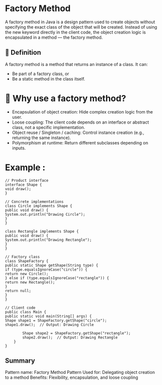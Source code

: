 # Factory Method
A factory method in Java is a design pattern used to create objects without specifying the exact class of the object that will be created. Instead of using the new keyword directly in the client code, the object creation logic is encapsulated in a method — the factory method.


## 🔧 Definition
A factory method is a method that returns an instance of a class. It can:
 - Be part of a factory class, or
 - Be  a static method in the class itself.


# 🧠 Why use a factory method?
- Encapsulation of object creation: Hide complex creation logic from the user.
- Loose coupling: The client code depends on an interface or abstract class, not a specific implementation.
- Object reuse / Singleton / caching: Control instance creation (e.g., returning the same instance).
- Polymorphism at runtime: Return different subclasses depending on inputs.


# Example : 

    
    // Product interface
    interface Shape {
    void draw();
    }
    
    // Concrete implementations
    class Circle implements Shape {
    public void draw() {
    System.out.println("Drawing Circle");
    }
    }
    
    class Rectangle implements Shape {
    public void draw() {
    System.out.println("Drawing Rectangle");
    }
    }
    
    // Factory class
    class ShapeFactory {
    public static Shape getShape(String type) {
    if (type.equalsIgnoreCase("circle")) {
    return new Circle();
    } else if (type.equalsIgnoreCase("rectangle")) {
    return new Rectangle();
    }
    return null;
    }
    }
    
    // Client code
    public class Main {
    public static void main(String[] args) {
    Shape shape1 = ShapeFactory.getShape("circle");
    shape1.draw();  // Output: Drawing Circle
    
            Shape shape2 = ShapeFactory.getShape("rectangle");
            shape2.draw();  // Output: Drawing Rectangle
        }
    }


## Summary
Pattern name: Factory Method Pattern
Used for: Delegating object creation to a method
Benefits: Flexibility, encapsulation, and loose coupling